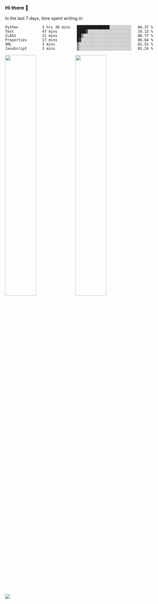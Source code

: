 ### Hi there 👋

In the last 7 days, time spent writing in:

<!--START_SECTION:waka-->

```text
Python           2 hrs 30 mins   ███████████████░░░░░░░░░░   60.37 %
Text             47 mins         ████▓░░░░░░░░░░░░░░░░░░░░   19.13 %
CLASS            21 mins         ██▒░░░░░░░░░░░░░░░░░░░░░░   08.77 %
Properties       17 mins         █▓░░░░░░░░░░░░░░░░░░░░░░░   06.84 %
XML              3 mins          ▒░░░░░░░░░░░░░░░░░░░░░░░░   01.52 %
JavaScript       3 mins          ▒░░░░░░░░░░░░░░░░░░░░░░░░   01.24 %
```

<!--END_SECTION:waka-->

<img src="https://wakatime.com/share/@jimtje/5d0c92de-08f8-4a72-8f2f-6a9693d1e318.svg" width=45% height=45%> <img src="https://wakatime.com/share/@jimtje/501498ae-bda5-4da7-a89d-b40bcdd5556d.svg" width=45% height=45%>

![](https://hit.yhype.me/github/profile?user_id=43537315)
